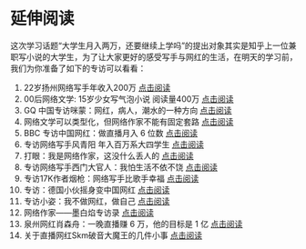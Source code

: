 # 延伸阅读

这次学习话题“大学生月入两万，还要继续上学吗”的提出对象其实是知乎上一位兼职写小说的大学生，为了让大家更好的感受写手与网红的生活，在明天的学习前，我们为你准备了如下的专访可以看看：

1. 22岁扬州网络写手年收入200万 [点击阅读](http://www.yznews.com.cn/yznews08/2009-08/04/content_2894841.htm)
2. 00后网络文学: 15岁少女写气泡小说 阅读量400万 [点击阅读](http://news.sina.com.cn/s/wh/2017-09-04/doc-ifykpzey4138456.shtml?cre=newspagepc&mod=f&loc=1&r=9&doct=0&rfunc=100)
3. GQ 中国专访咪蒙：网红，病人，潮水的一种方向 [点击阅读](http://www.gq.com.cn/magazine/news_17g497b3b931acd8.html)
4. 网络文学可以类型化，但网络作家不能有固定套路 [点击阅读](http://www.thepaper.cn/newsDetail_forward_1476409)
5. BBC 专访中国网红：做直播月入 6 位数 [点击阅读](https://www.pearvideo.com/video_1135801)
6. 专访网络写手风青阳 年入百万系大四学生 [点击阅读](http://www.zznews.gov.cn/news/2014/1203/146902.shtml)
7. 打眼：我是网络作家，这没什么丢人的 [点击阅读](http://www.thepaper.cn/newsDetail_forward_1411598)
8. 专访网络写手西门大官人：我怕生活不依不饶 [点击阅读](http://news.sohu.com/26/30/news147303026.shtml)
9. 专访17K作者烟枪：网络写手比歌手幸福 [点击阅读](http://www.ceh.com.cn/ceh/jjzx1/2012/4/20/109024.shtml)
10. 专访：德国小伙摇身变中国网红 [点击阅读](http://www.dw.com/zh/%E4%B8%93%E8%AE%BF%E5%BE%B7%E5%9B%BD%E5%B0%8F%E4%BC%99%E6%91%87%E8%BA%AB%E5%8F%98%E4%B8%AD%E5%9B%BD%E7%BD%91%E7%BA%A2/a-19276905?&zhongwen=simp)
11. 专访小姿：我不做网红，做自己 [点击阅读](http://www.ctoutiao.com/64992.html)
12. 网络作家——墨白焰专访录 [点击阅读](http://www.liaoningwriter.org.cn/a/wangluowenxueredian/html/10789.html)
13. 泉州网红肖森舟：一晚直播赚 6 万，他的目标是 1 亿 [点击阅读](http://www.sohu.com/a/132627259_473346)
14. 关于直播网红Skm破音大魔王的几件小事 [点击阅读](http://www.sohu.com/a/68514634_162238)